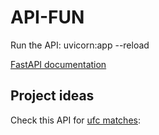 # API-FUN

Run the API: uvicorn:app --reload

[FastAPI documentation](https://fastapi.tiangolo.com/)



## Project ideas

Check this API for [ufc matches](https://developer.sportradar.com/docs/read/combat_sports/MMA_v2#mma-api-overview): 